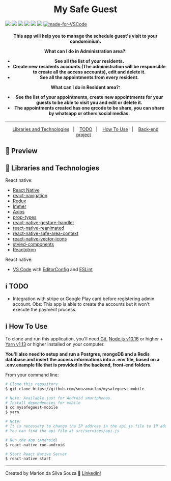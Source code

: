 <h1 align="center">
   My Safe Guest
</h1>

![](https://img.shields.io/github/package-json/v/souzamarlon/mysafeguest-mobile.svg)
![](https://img.shields.io/github/last-commit/souzamarlon/mysafeguest-mobile?color=red)
![](https://img.shields.io/github/languages/top/souzamarlon/mysafeguest-mobile.svg?color=yellow)
![](https://img.shields.io/github/languages/count/souzamarlon/mysafeguest-mobile.svg?color=lightgrey)
![](https://img.shields.io/github/languages/code-size/souzamarlon/mysafeguest-mobile.svg)
![](https://img.shields.io/github/repo-size/souzamarlon/mysafeguest-mobile.svg?color=blueviolet)
[![made-for-VSCode](https://img.shields.io/badge/Made%20for-VSCode-1f425f.svg)](https://code.visualstudio.com/)

<h4 align="center">
This app will help you to manage the schedule guest's visit to your condominium.

What can I do in Administration area?:
- See all the list of your residents.
- Create new residents accounts (The administration will be responsible to create all the access accounts), edit and delete it.
- See all the appointments from every resident.

What can I do in Resident area?:
- See the list of your appointments, create new appointments for your guests to be able to visit you and edit or delete it.
- The appointments created has one qrcode to be share, you can share by whatsapp or others social medias.

</h4>

<hr>
<p align="center">
  <a href="#rocket-Libraries and Technologies">Libraries and Technologies</a>&nbsp;&nbsp;&nbsp;|&nbsp;&nbsp;&nbsp;
  <a href="#information_source-TODO">TODO</a>&nbsp;&nbsp;&nbsp|&nbsp;&nbsp;&nbsp;
  <a href="#information_source-how-to-use">How To Use</a>&nbsp;&nbsp;&nbsp|&nbsp;&nbsp;&nbsp;
  <a href="https://github.com/souzamarlon/R6WomenInLeague-backend">Back-end project</a>&nbsp;&nbsp;&nbsp;
</p>

## 🚀 Preview<a name = "preview"></a>


## :rocket: Libraries and Technologies

React native:
- [React Native](https://facebook.github.io/react-native/)
- [react-navigation](https://reactnavigation.org/)
- [Redux](https://redux.js.org/)
- [Immer](https://github.com/immerjs/immer)
- [Axios](https://github.com/axios/axios)
- [prop-types](https://github.com/facebook/prop-types)
- [react-native-gesture-handler](https://github.com/software-mansion/react-native-gesture-handler)
- [react-native-reanimated](https://github.com/software-mansion/react-native-reanimated)
- [react-native-safe-area-context](https://github.com/th3rdwave/react-native-safe-area-context)
- [react-native-vector-icons](https://github.com/oblador/react-native-vector-icons)
- [styled-components](https://github.com/styled-components/styled-components)
- [Reactotron](https://infinite.red/reactotron)

React native:
- [VS Code][vc] with [EditorConfig][vceditconfig] and [ESLint][vceslint]


## :information_source: TODO
- Integration with stripe or Google Play card before registering admin account. Obs: This app is able to create the accounts but it won't execute the payment process.

## :information_source: How To Use

To clone and run this application, you'll need [Git](https://git-scm.com), [Node.js v10.16][nodejs] or higher + [Yarn v1.13][yarn] or higher installed on your computer.

<b>You'll also need to setup and run a Postgres, mongoDB and a Redis database and insert the access informations into a .env file, based on a .env.example file that is provided in the backend, front-end folders.</b>

From your command line:

```bash
# Clone this repository
$ git clone https://github.com/souzamarlon/mysafeguest-mobile

# Note: Available just for Android smartphones.
# Install dependencies for mobile
$ cd mysafeguest-mobile
$ yarn

# Note:
# It is necessary to change the IP address in the api.js file to IP address where the back end is installed.
# You can find the api file at src/services/api.js

# Run the app (Android)
$ react-native run-android

# Start React Native Server
$ react-native start

```
---
Created by Marlon da Silva Souza :wave: [LinkedIn!](https://www.linkedin.com/in/marlonssouza/)

[nodejs]: https://nodejs.org/
[yarn]: https://yarnpkg.com/
[vc]: https://code.visualstudio.com/
[vceditconfig]: https://marketplace.visualstudio.com/items?itemName=EditorConfig.EditorConfig
[vceslint]: https://marketplace.visualstudio.com/items?itemName=dbaeumer.vscode-eslint


